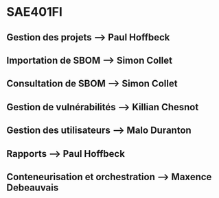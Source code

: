 # SAE401FI

## Gestion des projets --> Paul Hoffbeck

## Importation de SBOM --> Simon Collet

## Consultation de SBOM --> Simon Collet

## Gestion de vulnérabilités --> Killian Chesnot

## Gestion des utilisateurs --> Malo Duranton

## Rapports --> Paul Hoffbeck

## Conteneurisation et orchestration --> Maxence Debeauvais
